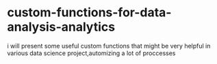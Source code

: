 # custom-functions-for-data-analysis-analytics
i will present some useful custom functions that might be very helpful in various data science project,automizing a lot of proccesses
